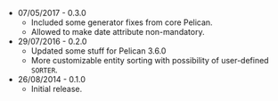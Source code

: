 * 07/05/2017 - 0.3.0
    * Included some generator fixes from core Pelican.
    * Allowed to make date attribute non-mandatory.
* 29/07/2016 - 0.2.0
    * Updated some stuff for Pelican 3.6.0
    * More customizable entity sorting with possibility of user-defined `SORTER`.
* 26/08/2014 - 0.1.0
    * Initial release.
